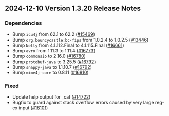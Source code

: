 ## 2024-12-10 Version 1.3.20 Release Notes

### Dependencies
- Bump `icu4j` from 62.1 to 62.2 ([#15469](https://github.com/density-project/Density/pull/15469))
- Bump `org.bouncycastle:bc-fips` from 1.0.2.4 to 1.0.2.5 ([#13446](https://github.com/density-project/Density/pull/13446))
- Bump `Netty` from 4.1.112.Final to 4.1.115.Final ([#16661](https://github.com/density-project/Density/pull/16661))
- Bump `avro` from 1.11.3 to 1.11.4 ([#16773](https://github.com/density-project/Density/pull/16773))
- Bump `commonsio` to 2.16.0 ([#16780](https://github.com/density-project/Density/pull/16780))
- Bump `protobuf-java` to 3.25.5 ([#16792](https://github.com/density-project/Density/pull/16792))
- Bump `snappy-java` to 1.1.10.7 ([#16792](https://github.com/density-project/Density/pull/16792))
- Bump `mime4j-core` to 0.8.11 ([#16810](https://github.com/density-project/Density/pull/16810))

### Fixed
- Update help output for _cat ([#14722](https://github.com/density-project/Density/pull/14722))
- Bugfix to guard against stack overflow errors caused by very large reg-ex input ([#16101](https://github.com/density-project/Density/pull/16101))
